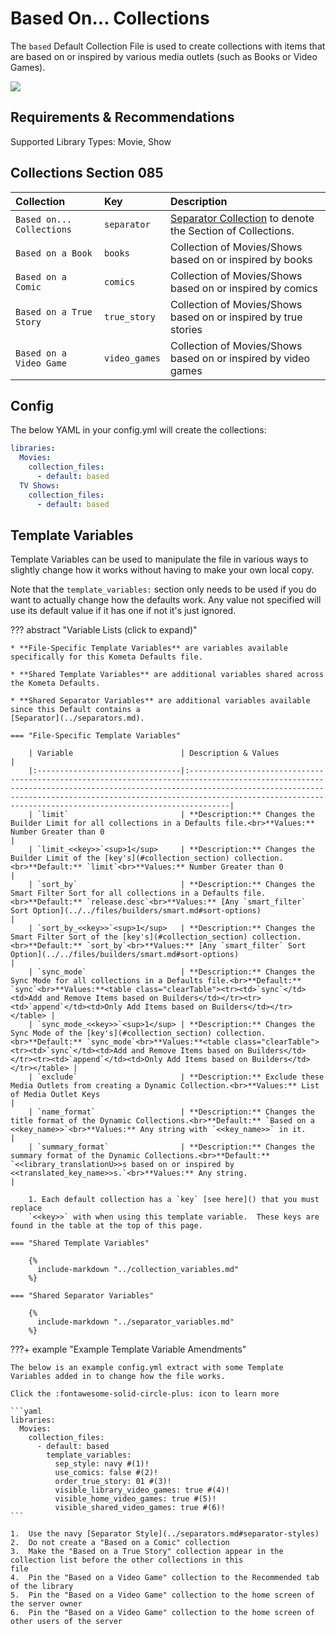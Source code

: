 # Based On... Collections

The `based` Default Collection File is used to create collections with items that are based on or inspired by various 
media outlets (such as Books or Video Games).

![](../images/based.png)

## Requirements & Recommendations

Supported Library Types: Movie, Show

## <a id="collection_section"></a>Collections Section 085

| Collection                 | Key           | Description                                                                    |
|:---------------------------|:--------------|:-------------------------------------------------------------------------------|
| `Based on...  Collections` | `separator`   | [Separator Collection](../separators.md) to denote the Section of Collections. |
| `Based on a Book`          | `books`       | Collection of Movies/Shows based on or inspired by books                       |
| `Based on a Comic`         | `comics`      | Collection of Movies/Shows based on or inspired by comics                      |
| `Based on a True Story`    | `true_story`  | Collection of Movies/Shows based on or inspired by true stories                |
| `Based on a Video Game`    | `video_games` | Collection of Movies/Shows based on or inspired by video games                 |

## Config

The below YAML in your config.yml will create the collections:

```yaml
libraries:
  Movies:
    collection_files:
      - default: based
  TV Shows:
    collection_files:
      - default: based
```

## Template Variables

Template Variables can be used to manipulate the file in various ways to slightly change how it works without having to 
make your own local copy.

Note that the `template_variables:` section only needs to be used if you do want to actually change how the defaults 
work. Any value not specified will use its default value if it has one if not it's just ignored.

??? abstract "Variable Lists (click to expand)"

    * **File-Specific Template Variables** are variables available specifically for this Kometa Defaults file.

    * **Shared Template Variables** are additional variables shared across the Kometa Defaults.

    * **Shared Separator Variables** are additional variables available since this Default contains a 
    [Separator](../separators.md).

    === "File-Specific Template Variables"

        | Variable                        | Description & Values                                                                                                                                                                                                                                                                             |
        |:--------------------------------|:-------------------------------------------------------------------------------------------------------------------------------------------------------------------------------------------------------------------------------------------------------------------------------------------------|
        | `limit`                         | **Description:** Changes the Builder Limit for all collections in a Defaults file.<br>**Values:** Number Greater than 0                                                                                                                                                                          |
        | `limit_<<key>>`<sup>1</sup>     | **Description:** Changes the Builder Limit of the [key's](#collection_section) collection.<br>**Default:** `limit`<br>**Values:** Number Greater than 0                                                                                                                                                       |
        | `sort_by`                       | **Description:** Changes the Smart Filter Sort for all collections in a Defaults file.<br>**Default:** `release.desc`<br>**Values:** [Any `smart_filter` Sort Option](../../files/builders/smart.md#sort-options)                                                                                |
        | `sort_by_<<key>>`<sup>1</sup>   | **Description:** Changes the Smart Filter Sort of the [key's](#collection_section) collection.<br>**Default:** `sort_by`<br>**Values:** [Any `smart_filter` Sort Option](../../files/builders/smart.md#sort-options)                                                                                          |
        | `sync_mode`                     | **Description:** Changes the Sync Mode for all collections in a Defaults file.<br>**Default:** `sync`<br>**Values:**<table class="clearTable"><tr><td>`sync`</td><td>Add and Remove Items based on Builders</td></tr><tr><td>`append`</td><td>Only Add Items based on Builders</td></tr></table> |
        | `sync_mode_<<key>>`<sup>1</sup> | **Description:** Changes the Sync Mode of the [key's](#collection_section) collection.<br>**Default:** `sync_mode`<br>**Values:**<table class="clearTable"><tr><td>`sync`</td><td>Add and Remove Items based on Builders</td></tr><tr><td>`append`</td><td>Only Add Items based on Builders</td></tr></table> |
        | `exclude`                       | **Description:** Exclude these Media Outlets from creating a Dynamic Collection.<br>**Values:** List of Media Outlet Keys                                                                                                                                                                        |
        | `name_format`                   | **Description:** Changes the title format of the Dynamic Collections.<br>**Default:** `Based on a <<key_name>>`<br>**Values:** Any string with `<<key_name>>` in it.                                                                                                                             |
        | `summary_format`                | **Description:** Changes the summary format of the Dynamic Collections.<br>**Default:** `<<library_translationU>>s based on or inspired by <<translated_key_name>>s.`<br>**Values:** Any string.                                                                                                 |

        1. Each default collection has a `key` [see here]() that you must replace 
        `<<key>>` with when using this template variable.  These keys are found in the table at the top of this page.
    
    === "Shared Template Variables"

        {%
          include-markdown "../collection_variables.md"
        %}
    
    === "Shared Separator Variables"

        {%
          include-markdown "../separator_variables.md"
        %}

???+ example "Example Template Variable Amendments"

    The below is an example config.yml extract with some Template Variables added in to change how the file works.

    Click the :fontawesome-solid-circle-plus: icon to learn more
    
    ```yaml
    libraries:
      Movies:
        collection_files:
          - default: based
            template_variables:
              sep_style: navy #(1)!
              use_comics: false #(2)!
              order_true_story: 01 #(3)!
              visible_library_video_games: true #(4)!
              visible_home_video_games: true #(5)!
              visible_shared_video_games: true #(6)!
    ```

    1.  Use the navy [Separator Style](../separators.md#separator-styles)
    2.  Do not create a "Based on a Comic" collection
    3.  Make the "Based on a True Story" collection appear in the collection list before the other collections in this 
    file
    4.  Pin the "Based on a Video Game" collection to the Recommended tab of the library
    5.  Pin the "Based on a Video Game" collection to the home screen of the server owner
    6.  Pin the "Based on a Video Game" collection to the home screen of other users of the server
